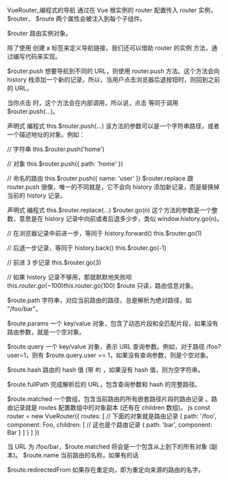 VueRouter_编程式的导航
通过在 Vue 根实例的 router 配置传入 router 实例，$router、 $route 两个属性会被注入到每个子组件。

$router
路由实例对象。

除了使用 <router-link> 创建 a 标签来定义导航链接，我们还可以借助 router 的实例 方法，通过编写代码来实现。

$router.push
想要导航到不同的 URL，则使用 router.push 方法。这个方法会向 history 栈添加一个新的记录，所以，当用户点击浏览器后退按钮时，则回到之前的 URL。

当你点击 <router-link> 时，这个方法会在内部调用，所以说，点击 <router-link :to="..."> 等同于调用 $router.push(...)。

声明式	编程式
<router-link :to="...">	this.$router.push(...)
该方法的参数可以是一个字符串路径，或者一个描述地址的对象。例如：

// 字符串
this.$router.push('home')

// 对象
this.$router.push({ path: 'home' })

// 命名的路由
this.$router.push({ name: 'user' })
$router.replace
跟 router.push 很像，唯一的不同就是，它不会向 history 添加新记录，而是替换掉当前的 history 记录。

声明式	编程式
<router-link :to="..." replace>	this.$router.replace(...)
$router.go(n)
这个方法的参数是一个整数，意思是在 history 记录中向前或者后退多少步，类似 window.history.go(n)。

// 在浏览器记录中前进一步，等同于 history.forward()
this.$router.go(1)

// 后退一步记录，等同于 history.back()
this.$router.go(-1)

// 前进 3 步记录
this.$router.go(3)

// 如果 history 记录不够用，那就默默地失败呗
this.$router.go(-100)
this.$router.go(100)
$route
只读，路由信息对象。

$route.path
字符串，对应当前路由的路径，总是解析为绝对路径，如 "/foo/bar"。

$route.params
一个 key/value 对象，包含了动态片段和全匹配片段，如果没有路由参数，就是一个空对象。

$route.query
一个 key/value 对象，表示 URL 查询参数。例如，对于路径 /foo?user=1，则有 $route.query.user == 1，如果没有查询参数，则是个空对象。

$route.hash
路由的 hash 值 (带 #) ，如果没有 hash 值，则为空字符串。

$route.fullPath
完成解析后的 URL，包含查询参数和 hash 的完整路径。

$route.matched
一个数组，包含当前路由的所有嵌套路径片段的路由记录 。路由记录就是 routes 配置数组中的对象副本 (还有在 children 数组)。 js const router = new VueRouter({ routes: [ // 下面的对象就是路由记录 { path: '/foo', component: Foo, children: [ // 这也是个路由记录 { path: 'bar', component: Bar } ] } ] })

当 URL 为 /foo/bar，\$route.matched 将会是一个包含从上到下的所有对象 (副本)。
$route.name
当前路由的名称，如果有的话

$route.redirectedFrom
如果存在重定向，即为重定向来源的路由的名字。